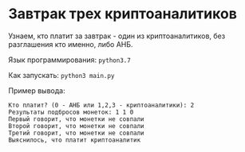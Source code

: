 # Завтрак трех криптоаналитиков

Узнаем, кто платит за завтрак - один из криптоаналитиков, без разглашения кто именно, либо АНБ. 

Язык программирования: `python3.7`

Как запускать: `python3 main.py`

Пример вывода:
```
Кто платит? (0 - АНБ или 1,2,3 - криптоаналитики): 2
Результаты подбросов монеток: 1 1 0
Первый говорит, что монетки не совпали
Второй говорит, что монетки не совпали
Третий говорит, что монетки не совпали
Выяснилось, что платит криптоаналитик
```
